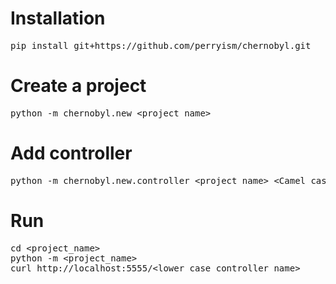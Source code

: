 # Installation

<pre>
pip install git+https://github.com/perryism/chernobyl.git
</pre>

# Create a project

<pre>
python -m chernobyl.new &lt;project_name&gt;
</pre>

# Add controller

<pre>
python -m chernobyl.new.controller &lt;project_name&gt; &lt;Camel case controller name&gt;
</pre>

# Run

<pre>
cd &lt;project_name&gt;
python -m &lt;project_name&gt;
curl http://localhost:5555/&lt;lower case controller name&gt;
</pre>
